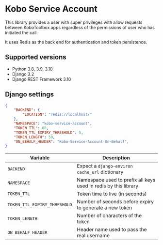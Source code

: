 # Kobo Service Account 

This library provides a user with super privileges with allow requests between
KoboToolbox apps regardless of the permissions of user who has initiated the call.  

It uses Redis as the back end for authentication and token persistence. 


## Supported versions
- Python 3.8, 3.9, 3.10
- Django 3.2
- Django REST Framework 3.10

## Django settings

```json
{
    "BACKEND": {
        "LOCATION": "redis://localhost/"
    },
    "NAMESPACE": "kobo-service-account",
    "TOKEN_TTL": 60,
    "TOKEN_TTL_EXPIRY_THRESHOLD": 5,
    "TOKEN_LENGTH": 50,
    "ON_BEHALF_HEADER": "Kobo-Service-Account-On-Behalf",
}
```

| Variable  | Description |
| ------------- | ------------- |
| `BACKEND`  | Expect a `django-environ` `cache_url` dictionary  |
| `NAMESPACE` | Namespace used to prefix all keys used in redis by this library |
| `TOKEN_TTL` | Token time to live (in seconds) |
| `TOKEN_TTL_EXPIRY_THRESHOLD` | Number of seconds before expiry to generate a new token |
| `TOKEN_LENGTH` | Number of characters of the token |
| `ON_BEHALF_HEADER` | Header name used to pass the real username |
